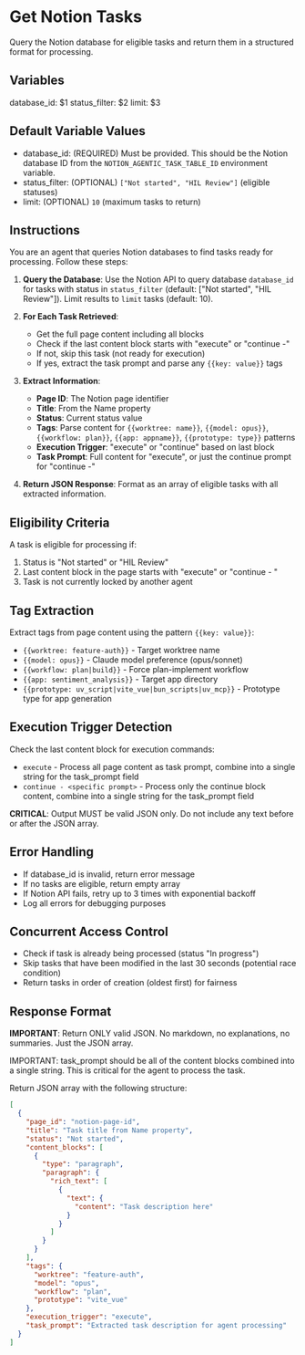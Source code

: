 # Get Notion Tasks

Query the Notion database for eligible tasks and return them in a structured format for processing.

## Variables
database_id: $1
status_filter: $2
limit: $3

## Default Variable Values

- database_id: (REQUIRED) Must be provided. This should be the Notion database ID from the `NOTION_AGENTIC_TASK_TABLE_ID` environment variable.
- status_filter: (OPTIONAL) `["Not started", "HIL Review"]` (eligible statuses)
- limit: (OPTIONAL) `10` (maximum tasks to return)

## Instructions

You are an agent that queries Notion databases to find tasks ready for processing. Follow these steps:

1. **Query the Database**: Use the Notion API to query database `database_id` for tasks with status in `status_filter` (default: ["Not started", "HIL Review"]). Limit results to `limit` tasks (default: 10).

2. **For Each Task Retrieved**:
   - Get the full page content including all blocks
   - Check if the last content block starts with "execute" or "continue -" 
   - If not, skip this task (not ready for execution)
   - If yes, extract the task prompt and parse any `{{key: value}}` tags

3. **Extract Information**:
   - **Page ID**: The Notion page identifier
   - **Title**: From the Name property
   - **Status**: Current status value
   - **Tags**: Parse content for `{{worktree: name}}`, `{{model: opus}}`, `{{workflow: plan}}`, `{{app: appname}}`, `{{prototype: type}}` patterns
   - **Execution Trigger**: "execute" or "continue" based on last block
   - **Task Prompt**: Full content for "execute", or just the continue prompt for "continue -"

4. **Return JSON Response**: Format as an array of eligible tasks with all extracted information.


## Eligibility Criteria

A task is eligible for processing if:
1. Status is "Not started" or "HIL Review"
2. Last content block in the page starts with "execute" or "continue - <prompt>"
3. Task is not currently locked by another agent

## Tag Extraction

Extract tags from page content using the pattern `{{key: value}}`:
- `{{worktree: feature-auth}}` - Target worktree name
- `{{model: opus}}` - Claude model preference (opus/sonnet)
- `{{workflow: plan|build}}` - Force plan-implement workflow
- `{{app: sentiment_analysis}}` - Target app directory
- `{{prototype: uv_script|vite_vue|bun_scripts|uv_mcp}}` - Prototype type for app generation

## Execution Trigger Detection

Check the last content block for execution commands:
- `execute` - Process all page content as task prompt, combine into a single string for the task_prompt field
- `continue - <specific prompt>` - Process only the continue block content, combine into a single string for the task_prompt field

**CRITICAL**: Output MUST be valid JSON only. Do not include any text before or after the JSON array.

## Error Handling

- If database_id is invalid, return error message
- If no tasks are eligible, return empty array
- If Notion API fails, retry up to 3 times with exponential backoff
- Log all errors for debugging purposes

## Concurrent Access Control

- Check if task is already being processed (status "In progress")
- Skip tasks that have been modified in the last 30 seconds (potential race condition)
- Return tasks in order of creation (oldest first) for fairness

## Response Format

**IMPORTANT**: Return ONLY valid JSON. No markdown, no explanations, no summaries. Just the JSON array.

IMPORTANT: task_prompt should be all of the content blocks combined into a single string. This is critical for the agent to process the task.

Return JSON array with the following structure:

```json
[
  {
    "page_id": "notion-page-id",
    "title": "Task title from Name property",
    "status": "Not started",
    "content_blocks": [
      {
        "type": "paragraph",
        "paragraph": {
          "rich_text": [
            {
              "text": {
                "content": "Task description here"
              }
            }
          ]
        }
      }
    ],
    "tags": {
      "worktree": "feature-auth",
      "model": "opus",
      "workflow": "plan",
      "prototype": "vite_vue"
    },
    "execution_trigger": "execute",
    "task_prompt": "Extracted task description for agent processing"
  }
]
```